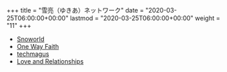 +++
title = "雪亮（ゆきあ）ネットワーク"
date = "2020-03-25T06:00:00+00:00"
lastmod = "2020-03-25T06:00:00+00:00"
weight = "11"
+++

- [Snoworld](https://im.youronly.one/snoworld/)
- [One Way Faith](https://im.youronly.one/way/)
- [techmagus](https://im.youronly.one/techmagus/)
- [Love and Relationships](https://im.youronly.one/love/)
